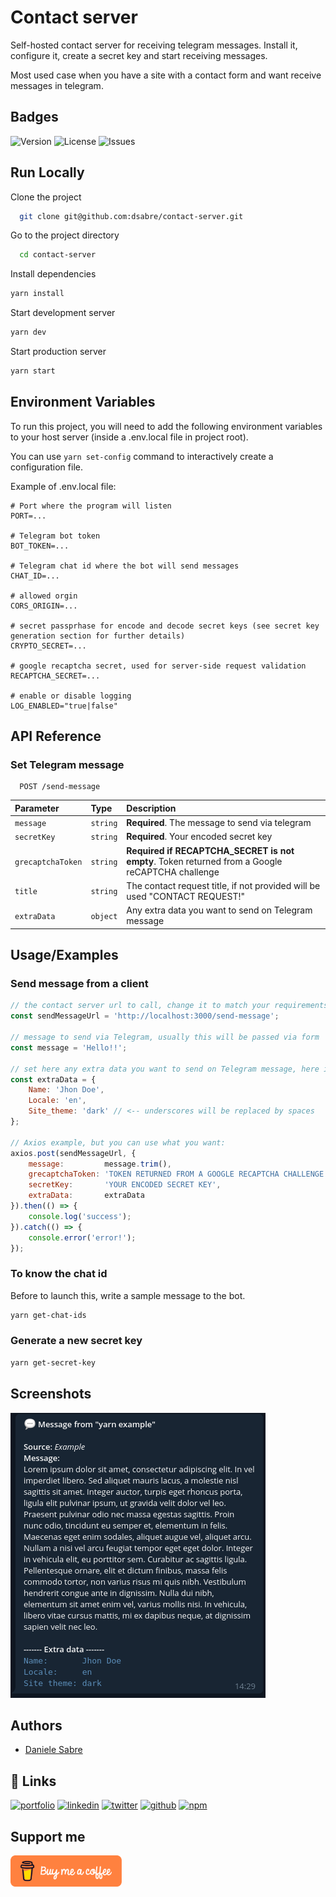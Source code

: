 # Contact server

Self-hosted contact server for receiving telegram messages. Install it, configure it, create a secret key and start receiving messages.

Most used case when you have a site with a contact form and want receive messages in telegram.


## Badges

![Version](https://img.shields.io/github/package-json/v/dsabre/contact-server?style=for-the-badge)
![License](https://img.shields.io/github/license/dsabre/contact-server?style=for-the-badge)
![Issues](https://img.shields.io/github/issues/dsabre/contact-server?style=for-the-badge)


## Run Locally

Clone the project

```bash
  git clone git@github.com:dsabre/contact-server.git
```

Go to the project directory

```bash
  cd contact-server
```

Install dependencies

```bash
yarn install
```

Start development server

```bash
yarn dev
```

Start production server

```bash
yarn start
```

## Environment Variables

To run this project, you will need to add the following environment variables to your host server (inside a .env.local file in project root).

You can use `yarn set-config` command to interactively create a configuration file.

Example of .env.local file:

```dotenv
# Port where the program will listen
PORT=...

# Telegram bot token
BOT_TOKEN=...

# Telegram chat id where the bot will send messages
CHAT_ID=...

# allowed orgin
CORS_ORIGIN=...

# secret passprhase for encode and decode secret keys (see secret key generation section for further details)
CRYPTO_SECRET=...

# google recaptcha secret, used for server-side request validation
RECAPTCHA_SECRET=...

# enable or disable logging
LOG_ENABLED="true|false"
```

## API Reference

### Set Telegram message

```http
  POST /send-message
```

| Parameter         | Type     | Description                                                                                     |
|:------------------| :------- |:------------------------------------------------------------------------------------------------|
| `message`         | `string` | **Required**. The message to send via telegram                                                  |
| `secretKey`       | `string` | **Required**. Your encoded secret key                                                           |
| `grecaptchaToken` | `string` | **Required if RECAPTCHA_SECRET is not empty**. Token returned from a Google reCAPTCHA challenge |
| `title`           | `string` | The contact request title, if not provided will be used "CONTACT REQUEST!"                      |
| `extraData`       | `object` | Any extra data you want to send on Telegram message                                             |

## Usage/Examples

### Send message from a client

```javascript
// the contact server url to call, change it to match your requirements
const sendMessageUrl = 'http://localhost:3000/send-message';

// message to send via Telegram, usually this will be passed via form
const message = 'Hello!!';

// set here any extra data you want to send on Telegram message, here is an example of what I used for my personal site
const extraData = {
    Name: 'Jhon Doe',
    Locale: 'en', 
    Site_theme: 'dark' // <-- underscores will be replaced by spaces
};

// Axios example, but you can use what you want:
axios.post(sendMessageUrl, {
    message:         message.trim(),
    grecaptchaToken: 'TOKEN RETURNED FROM A GOOGLE RECAPTCHA CHALLENGE',
    secretKey:       'YOUR ENCODED SECRET KEY',
    extraData:       extraData
}).then(() => {
    console.log('success');
}).catch(() => {
    console.error('error!');
});
```

### To know the chat id

Before to launch this, write a sample message to the bot.

```bash
yarn get-chat-ids
```

### Generate a new secret key

```bash
yarn get-secret-key
```

## Screenshots

![App Screenshot](/screenshots/telegram_example.png "Example telegram message received")

## Authors

- [Daniele Sabre](https://dsabre.github.io/resume/)

## 🔗 Links

[![portfolio](https://img.shields.io/badge/my_portfolio-000?style=for-the-badge&logo=ko-fi&logoColor=white)](https://dsabre.github.io/resume/)
[![linkedin](https://img.shields.io/badge/linkedin-0A66C2?style=for-the-badge&logo=linkedin&logoColor=white)](https://linkedin.com/in/danielesabre)
[![twitter](https://img.shields.io/badge/twitter-1DA1F2?style=for-the-badge&logo=twitter&logoColor=white)](https://twitter.com/raniel86)
[![github](https://img.shields.io/badge/github-171515?style=for-the-badge&logo=github&logoColor=white)](https://github.com/dsabre)
[![npm](https://img.shields.io/badge/npm-cb0000?style=for-the-badge&logo=npm&logoColor=white)](https://www.npmjs.com/~dsabre)

## Support me

<a href="https://www.buymeacoffee.com/daniele.sabre" target="_blank">
  <img src="https://raw.githubusercontent.com/dsabre/dsabre/main/images/bmc.png" alt="Buy Me a Coffee" title="Buy Me a Coffee" height="50" />
</a>
